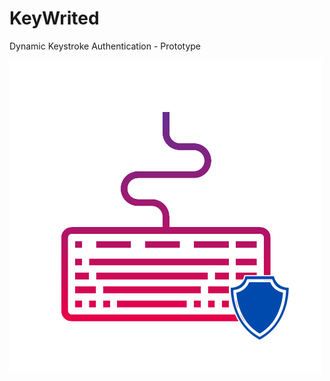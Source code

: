 # KeyWrited

Dynamic Keystroke Authentication - Prototype

![estrutura_inicial](webservice/static/img/logo.png)
